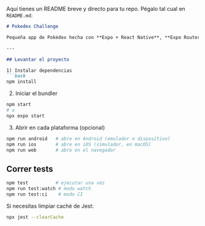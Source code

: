 Aquí tienes un README breve y directo para tu repo. Pégalo tal cual en `README.md`:

````markdown
# Pokedex Challenge

Pequeña app de Pokédex hecha con **Expo + React Native**, **Expo Router** para rutas por archivos, **NativeWind (Tailwind)** para estilos y **React Query** para datos. Corre en Android, iOS y Web.

---

## Levantar el proyecto

1) Instalar dependencias
```bash
npm install
````

2. Iniciar el bundler

```bash
npm start
# o
npx expo start
```

3. Abrir en cada plataforma (opcional)

```bash
npm run android   # abre en Android (emulador o dispositivo)
npm run ios       # abre en iOS (simulador, en macOS)
npm run web       # abre en el navegador
```

## Correr tests

```bash
npm test          # ejecutar una vez
npm run test:watch # modo watch
npm run test:ci    # modo CI
```

Si necesitas limpiar caché de Jest:

```bash
npx jest --clearCache
```